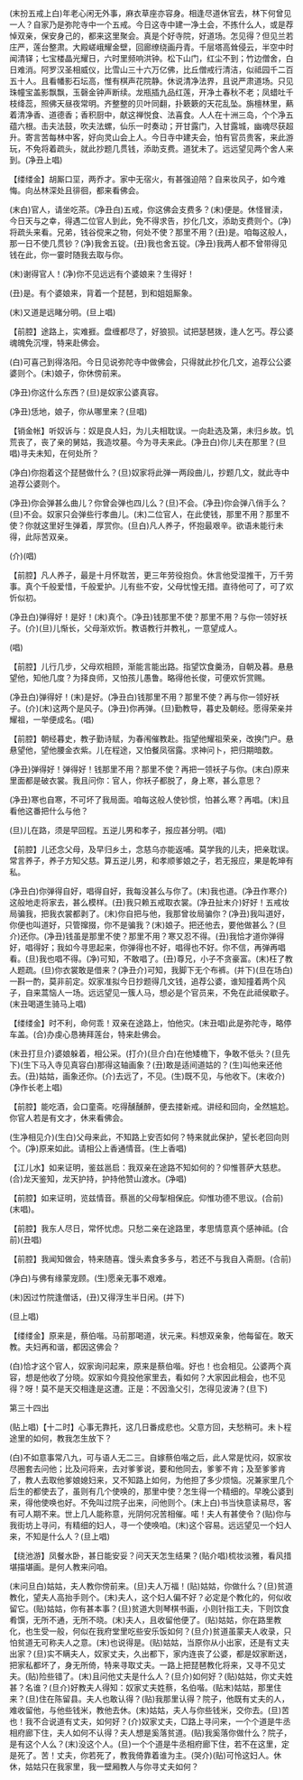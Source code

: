 <!-- { "loadSidebar": true } -->
(末扮五戒上白)年老心闲无外事，麻衣草座亦容身。相逢尽道休官去，林下何曾见一人？自家乃是弥陀寺中一个五戒。今日这寺中建一净土会，不拣什么人，或是荐悼双亲，保安身己的，都来这里聚会。真是个好寺院，好道场。怎见得？但见兰若庄严，莲台整肃。大殿嵯峨耀金壁，回廊缭绕画丹青。千层塔高耸侵云，半空中时闻清铎；七宝楼晶光耀日，六时里频响洪钟。松下山门，红尘不到；竹边僧舍，白日难消。阿罗汉圣相威仪，比雪山三十六万亿佛，比丘僧戒行清洁，似祗园千二百五十人。且看幡影石坛高，惟有棋声花院静。休说清净法界，且说严肃道场。只见珠幢宝盖影飘飘，玉磬金钟声断续。龙瓶插九品红莲，开净土春秋不老；凤蜡吐千枝绛蕊，照佛天昼夜常明。齐整整的贝叶同翻，扑簌簌的天花乱坠。旃檀林里，爇着清净香、道德香；香积厨中，献这禅悦食、法喜食。人人在十洲三岛，个个净五蕴六根。击夫法鼓，吹夫法螺，仙乐一时奏动；开甘露门，入甘露城，幽魂尽获超升。寄言苦每林中客，好向灵山会上人。今日寺中建夫会，怕有官员贵客，来此游玩，不免将着疏头，就此抄题几贯钱，添助支费。道犹未了。远远望见两个舍人来到。(净丑上唱)

【缕缕金】胡厮口坙，两乔才。家中无宿火，有甚强迫陪？自来妆风子，如今难悔。向丛林深处且徘徊，都来看佛会。

(末白)官人，请坐吃茶。(净丑白)五戒，你这佛会支费多？(末)便是。休怪冒渎，今日天与之幸，得遇二位官人到此，免不得求告，抄化几文，添助支费则个。(净)将疏头来看。兄弟，钱谷傥来之物，何处不使？那里不用？(丑)是。咱每这般人，那一日不使几贯钞？(净)我舍五锭。(丑)我也舍五锭。(净丑)我两人都不曾带得见钱在此，你一霎时随我去取与你。

(末)谢得官人！(净)你不见远远有个婆娘来？生得好！

(丑)是。有个婆娘来，背着一个琵琶，到和姐姐厮象。

(末)又道是远睹分明。(旦上唱)

【前腔】途路上，实难捱。盘缠都尽了，好狼狈。试把瑟琶拨，逢人乞丐。荐公婆魂魄免沉埋，特来赴佛会。

(白)可喜己到得洛阳。今日见说弥陀寺中做佛会，只得就此抄化几文，追荐公公婆婆则个。(末)娘子，你休傍前来。

(净丑)你这什么东西？(旦)是奴家公婆真容。

(净丑)恁地，娘子，你从哪里来？(旦唱)

【销金帐】听奴诉与：奴是良人妇，为儿夫相耽误。一向赴选及第，未归乡故。饥荒丧了，丧了亲的舅姑，我造坟墓。今为寻夫来此。(净丑白)你儿夫在那里？(旦唱)寻夫未知，在何处所？

(净白)你抱着这个琵琶做什么？(旦)奴家将此弹一两段曲儿，抄题几文，就此寺中追荐公婆则个。

(净丑)你会弹甚么曲儿？你曾会弹也四儿么？(旦)不会。(净丑)你会弹八俏手么？(旦)不会。奴家只会弹些行孝曲儿。(末)二位官人，在此使钱，那里不用？那里不使？你就这里好生弹着，厚赏你。(旦白)凡人养子，怀抱最艰辛。欲语未能行未得，此际苦双亲。

(介)(唱)

【前腔】凡人养子，最是十月怀耽苦，更三年劳役抱负。休言他受湿推干，万千劳事。真个千般爱惜，千般爱护。儿有些不安，父母忧惶无措。直待他可了，可了欢忻似初。

(净丑白)弹得好！是好！(末)真个。(净丑)钱那里不使？那里不用？与你一领好袄子。(介)(旦)儿惭长，父母渐欢忻。教语教行并教礼，一意望成人。

(唱)

【前腔】儿行几步，父母欢相顾，渐能言能出路。指望饮食羹汤，自朝及暮。悬悬望他，知他几度？为择良师，又怕孩儿愚鲁。略得他长俊，可便欢忻赏赐。

(净丑白)弹得好！(末)是好。(净丑白)钱那里不用？那里不使？再与你一领好袄子。(介)(末)这两个是风子。(净丑)你再弹。(旦)勤教导，暮史及朝经。愿得荣亲并耀祖，一举便成名。(唱)

【前腔】朝经暮史，教子勤诗赋，为春闱催教赴。指望他耀祖荣亲，改换门户。悬悬望他，望他腰金衣紫。儿在程途，又怕餐凤宿露。求神问卜，把归期暗数。

(净丑)弹得好！弹得好！钱那里不用？那里不使？再把一领袄子与你。(末白)原来里面都是破衣裳。我且问你：官人，你袄子都脱了，身上寒，甚么意思？

(净丑)寒也自寒，不可坏了我局面。咱每这般人使钞惯，怕甚么寒？再唱。(末)且看他这番把什么与他？

(旦)儿在路，须是早回程。五逆儿男和孝子，报应甚分明。(唱)

【前腔】儿还念父母，及早归乡土，念慈乌亦能返哺。莫学我的儿夫，把亲耽误。常言养子，养子方知父慈。算五逆儿男，和孝顺爹娘之子，若无报应，果是乾坤有私。

(净丑白)你弹得自好，唱得自好，我每没甚么与你了。(末)我也道。(净丑作寒介)这般地走将家去，甚么模样。(丑)我只赖五戒取衣裳。(净丑扯末介)好好！五戒妆局骗我，把我衣裳都剥了。(末)你自把与他，我那曾妆局骗你？(净丑)我叫道好，你便也叫道好，只管撺掇，你不是骗我？(末)娘子。把还他去，要他做甚么？(旦介)还你。(净丑)钱虽是那里不使？那里不用？寒又忍不得。(丑)我恰才道你弹得好，唱得好；我如今寻思起来，你弹得也不好，唱得也不好。你不信，再弹再唱看。(旦)我也唱不得。(净)可知，不敢唱了。(丑)尊兄，小子不贪豪富。(末)枉了教人题疏。(旦)你衣裳敢是借来？(净丑介)可知，我脚下无个布裤。(并下)(旦在场白)一斟一酌，莫非前定。奴家准拟今日抄题得几文钱，追荐公婆，谁知撞着两个风子，自来蒿恼人一场。远远望见一簇人马，想必是个官员来，不免在此祗侯歇子。(末丑喝道生骑马上唱)

【缕缕金】时不利，命何乖！双亲在途路上，怕他灾。(末丑唱)此是弥陀寺，略停车盖。(合)办虔心恳祷拜莲台，特来赴佛会。

(末丑打旦介)婆娘躲着，相公采。(打介)(旦介白)在他矮檐下，争敢不低头？(旦先下)(生下马入寺见真容白)那得这轴画象？(丑)敢是适间道姑的？(生)叫他来还他去。(丑)姑姑，画象还你。(介)去远了，不见。(生)既不见，与他收下。(末收介)(净作长老上唱)

【前腔】能吃酒，会口童斋。吃得醺醺醉，便去搂新戒。讲经和回向，全然尴尬。你官人若是有文才，休来看佛会。

(生净相见介)(生白)父母来此，不知路上安否如何？特来就此保护，望长老回向则个。(净)原来如此。请相公上香通情音。(生上香唱)

【江儿水】如来证明，鉴兹邕启：我双亲在途路不知如何的？仰惟菩萨大慈悲。(合)龙天鉴知，龙天护持，护持他赞山渡水。(净唱)

【前腔】如来证明，览兹情音。蔡邕的父母掣相保庇。仰惟功德不思议。(合前)(末唱)。

【前腔】我东人尽日，常怀忧虑。只愁二亲在途路里，孝思情意真个感神祗。(合前)(丑唱)

【前腔】我闻知做会，特来随喜。馒头素食多多与，若还不与我自入斋厨。(合前)

(净白)与佛有缘蒙宠顾。(生)愿亲无事不艰难。

(末)因过竹院逢僧话，(丑)又得浮生半日闲。(并下)

(旦上唱)

【缕缕金】原来是，蔡伯喈。马前那喝道，状元来。料想双亲象，他每留在。敢天教。夫妇再和谐，都因这佛会？

(白)恰才这个官人，奴家询问起来，原来是蔡伯喈。好也！也会相见。公婆两个真容，想是他收了分晓。奴家如今竟投他家里去，看如何？大家因此相会，也不见得？呀！莫不是天交相逢是这遭。正是：不因渔父引，怎得见波涛？(旦下)

第三十四出

(贴上唱)【十二时】心事无靠托，这几日番成悲也。父意方回，夫愁稍可。未卜程途里的如何，教我怎生放下？

(白)不如意事常八九，可与语人无二三。自嫁蔡伯喈之后，此人常是忧闷，奴家妆尽圈套去问他；比及问将来，去对爹爹说，要和他同去，爹爹不肯；及至爹爹肯了，教人去取他爹娘媳妇来，又不知路上如何，为他担了多少烦恼。况兼家里几个后生的都使去了，虽则有几个使唤的，那里中使？怎生得一个精细的。早晚公婆到来，得他使唤也好。不免叫过院子出来，问他则个。(末上白)书当快意读易尽，客有可人期不来。世上几人能称意，光阴何况苦相催。喏！夫人有甚使令？(贴)你与我街坊上寻问，有精细的妇人，寻一个使唤咱。(末)这个容易。远远望见一个妇人来，不知是什么人？(旦上唱)

【绕池游】凤餐水卧，甚日能安妥？问天天怎生结果？(贴介唱)梳妆淡雅，看风措堪描堪画。是何人教来问咱。

(末问旦白)姑姑，夫人教你傍前来。(旦)夫人万福！(贴)姑姑，你做什么？(旦)贫道教化，望夫人高抬手则个。(末)夫人，这个妇人偏不好？必定是个教化的，何似收留它。(贴)姑姑，你有甚本事？(旦)贫道大则琴棋书画，小则针指工夫，下则饮食肴馔，无所不通，无所不晓。(末)夫人，且收留他便了。(贴)姑姑，你在路里教化，也生受一般，何似在我府堂里吃些安乐饭如何？(旦介)贫道虽蒙夫人收录，只怕贫道无可称夫人之意。(末)也说得是。(贴)姑姑，当原你从小出家，还是有丈夫出家？(旦)实不瞒夫人，奴家丈夫，久出都下，家内连丧了公婆，都是奴家断送，把家私都坏了，身无所倚，特来寻取丈夫。一路上把琵琶教化将来，又寻不见丈夫。(贴)险些错了。(末)且问他丈夫是什么人？(旦介)如何好？(贴)姑姑，你丈夫姓甚？名谁？(旦介)好教夫人得知：奴家丈夫姓蔡，名伯喈。(贴末)姑姑，那里住来？(旦)住在陈留县。夫人也敢认得？(贴)我那里认得？院子，他既有丈夫的人，难收留他，与他些钱米，教他去休。(末)姑姑，夫人与你些钱米，交你去。(旦)苦也！我不合说道有丈夫，如何好？(介)奴家丈夫，□路上寻问来，一个个道是牛丞相府廊下住，夫人如何不认得？夫人想是奚落贫道。(贴)我奚落你做什么？院子，是有这个人么？(末)没这个人。(旦)一个个道是牛丞相府廊下住，若不在这里，定是死了。苦！丈夫，你若死了，教我倚靠着谁为主。(哭介)(贴)可怜这妇人。休休，姑姑只在我家里，我一壁厢教人与你寻丈夫如何？

